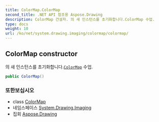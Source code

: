 ```yaml
---
title: ColorMap.ColorMap
second_title: .NET API 참조용 Aspose.Drawing
description: ColorMap 건설자. 의 새 인스턴스를 초기화합니다.ColorMap 수업.
type: docs
weight: 10
url: /ko/net/system.drawing.imaging/colormap/colormap/
---
```

## ColorMap constructor

의 새 인스턴스를 초기화합니다.[`ColorMap`](../) 수업.

```csharp
public ColorMap()
```

### 또한보십시오

* class [ColorMap](../)
* 네임스페이스 [System.Drawing.Imaging](../../colormap/)
* 집회 [Aspose.Drawing](../../../)


